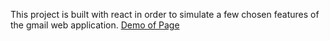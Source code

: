 This project is built with react in order to simulate a few chosen features of the gmail web application.
[Demo of Page](https://email-app-clone.firebaseapp.com/)
